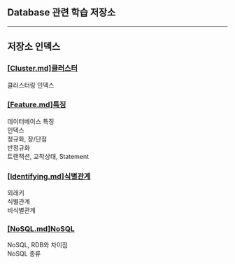 ## Database 관련 학습 저장소 <br>

---
## 저장소 인덱스 <br>

### [[Cluster.md]클러스터](./Cluster.md) <br>

클러스터링 인덱스 <br>

### [[Feature.md]특징](./Feature.md) <br>

데이터베이스 특징 <br>
인덱스 <br>
정규화, 장/단점 <br>
반정규화 <br>
트랜잭션, 교착상태, Statement <br>

### [[Identifying.md]식별관계](./Identifying.md) <br>

외래키 <br>
식별관계 <br>
비식별관계 <br>

### [[NoSQL.md]NoSQL](./NoSQL.md) <br>

NoSQL, RDB와 차이점 <br>
NoSQL 종류 <br>
